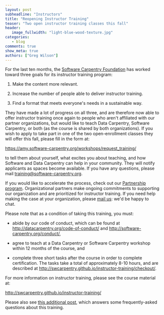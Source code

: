 ```yaml
---
layout: post
subheadline: "Instructors"
title: "Reopening Instructor Training"
teaser: "Two open instructor training classes this fall"
header:
   image_fullwidth: "light-blue-wood-texture.jpg"
categories:
   - blog
comments: true
show_meta: true
authors: ["Greg Wilson"]
---
```


For the last ten months,
the [Software Carpentry Foundation](http://software-carpentry.org/scf/) has worked toward three goals
for its instructor training program:

1.  Make the content more relevant.

2.  Increase the number of people able to deliver instructor training.

3.  Find a format that meets everyone's needs in a sustainable way.

They have made a lot of progress on all three,
and are therefore now able to offer instructor training once again
to people who aren't affiliated with our partner organizations,
but would like to teach Data Carpentry, Software Carpentry, or both
(as the course is shared by both organizations).
If you wish to apply to take part
in one of the two open-enrollment classes they will offer this fall,
please fill in the form at:

<https://amy.software-carpentry.org/workshops/request_training/>

to tell them about yourself,
what excites you about teaching,
and how Software and Data Carpentry can help in your community.
They will notify applicants as spaces become available.
If you have any questions,
please mail
[training@software-carpentry.org](mailto:training@software-carpentry.org).

If you would like to accelerate the process,
check out our [Partnership program](http://www.datacarpentry.org/partnerships/).
Organizational partners make ongoing commitments to supporting our organization
and are prioritized for instructor training.
If you need help making the case at your organization,
please [mail us](mailto:partnerships@software-carpentry.org):
we'd be happy to chat.

Please note that as a condition of taking this training, you must:

*   abide by our code of conduct, which can be found at
    <http://datacarpentry.org/code-of-conduct/> and
    <http://software-carpentry.org/conduct/>,

*   agree to teach at a Data Carpentry or Software Carpentry workshop
    within 12 months of the course,
    and

*   complete three short tasks after the course in order to complete certification.
    The tasks take a total of approximately 8-10 hours,
    and are described at
    <http://swcarpentry.github.io/instructor-training/checkout/>.

For more information on instructor training,
please see the course material at:

<http://swcarpentry.github.io/instructor-training/>

Please also see [this additional post](http://software-carpentry.org/blog/2016/07/more-on-instructor-training.html), which answers some frequently-asked questions about this training.